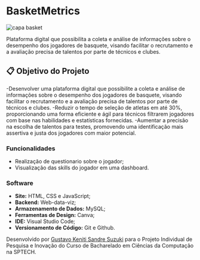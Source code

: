 # BasketMetrics

![capa basket](https://img.nsctotal.com.br/wp-content/uploads/2024/04/Quadra-do-Los-Angeles-Lakers.jpg)

Plataforma digital que possibilita a coleta e análise de informações sobre o desempenho dos jogadores de basquete, visando facilitar o recrutamento e a avaliação precisa de talentos por parte de técnicos e clubes.

## 📋 Objetivo do Projeto

-Desenvolver uma plataforma digital que possibilite a coleta e análise de informações sobre o desempenho dos jogadores de basquete, visando facilitar o recrutamento e a avaliação precisa de talentos por parte de técnicos e clubes.
-Reduzir o tempo de seleção de atletas em até 30%, proporcionando uma forma eficiente e ágil para técnicos filtrarem jogadores com base nas habilidades e estatísticas fornecidas. 
-Aumentar a precisão na escolha de talentos para testes, promovendo uma identificação mais assertiva e justa dos jogadores com maior potencial.


### Funcionalidades

- Realização de questionario sobre o jogador;
- Visualização das skills do jogador em uma dashboard.

### Software

- **Site:** HTML, CSS e JavaScript;
- **Backend:** Web-data-viz;
- **Armazenamento de Dados:** MySQL;
- **Ferramentas de Design:** Canva;
- **IDE:** Visual Studio Code;
- **Versionamento de Código:** Git e Github.

Desenvolvido por [Gustavo Keniti Sandre Suzuki](https://github.com/gustavokeniti) para o Projeto Individual de Pesquisa e Inovação do Curso de Bacharelado em Ciências da Computação na SPTECH.
